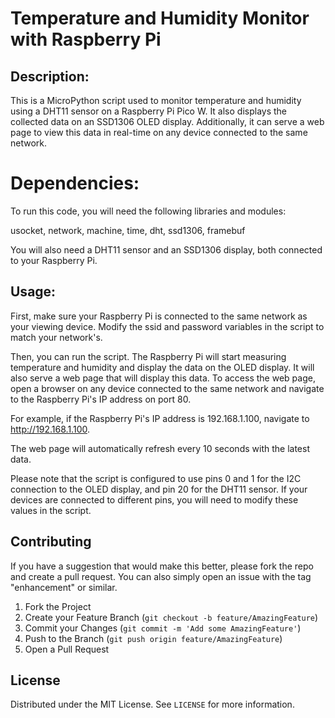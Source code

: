 # Temperature and Humidity Monitor with Raspberry Pi

## Description:
This is a MicroPython script used to monitor temperature and humidity using a DHT11 sensor on a Raspberry Pi Pico W. 
It also displays the collected data on an SSD1306 OLED display. Additionally, it can serve a web page to view this data 
in real-time on any device connected to the same network.

# Dependencies:
To run this code, you will need the following libraries and modules:

usocket, 
network, 
machine, 
time, 
dht, 
ssd1306, 
framebuf

You will also need a DHT11 sensor and an SSD1306 display, both connected to your Raspberry Pi.

## Usage:
First, make sure your Raspberry Pi is connected to the same network as your viewing device. Modify the ssid and password 
variables in the script to match your network's.

Then, you can run the script. The Raspberry Pi will start measuring temperature and humidity and display the data on the 
OLED display. It will also serve a web page that will display this data. To access the web page, open a browser on any 
device connected to the same network and navigate to the Raspberry Pi's IP address on port 80.

For example, if the Raspberry Pi's IP address is 192.168.1.100, navigate to http://192.168.1.100.

The web page will automatically refresh every 10 seconds with the latest data.

Please note that the script is configured to use pins 0 and 1 for the I2C connection to the OLED display, and pin 20 for the DHT11 sensor. If your devices are connected to different pins, you will need to modify these values in the script.

## Contributing
If you have a suggestion that would make this better, please fork the repo and create a pull request. You can also simply open an issue with the tag "enhancement" or similar.

1. Fork the Project
2. Create your Feature Branch (`git checkout -b feature/AmazingFeature`)
3. Commit your Changes (`git commit -m 'Add some AmazingFeature'`)
4. Push to the Branch (`git push origin feature/AmazingFeature`)
5. Open a Pull Request

## License
Distributed under the MIT License. See `LICENSE` for more information.
